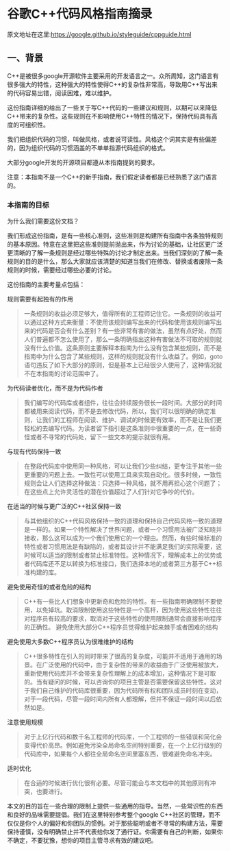 # 谷歌C++代码风格指南摘录

原文地址在这里:https://google.github.io/styleguide/cppguide.html

## 一、背景
C++是被很多google开源软件主要采用的开发语言之一。众所周知，这门语言有很多强大的特性，这种强大的特性使得C++的复杂性非常高，导致用C++写出来的代码容易出错，阅读困难，难以维护。

这份指南详细的给出了一些关于写C++代码的一些建议和规则，以期可以来降低C++带来的复杂性。这些规则在不影响使用C++特性的情况下，保持代码具有高度的可组织性。

我们把组织代码的习惯，叫做风格，或者说可读性。风格这个词其实是有些偏差的，因为组织代码的习惯涵盖的不单单指源代码组织的格式。

大部分google开发的开源项目都遵从本指南提到的要求。

注意：本指南不是一个C++的新手指南，我们假定读者都是已经熟悉了这门语言的。

### 本指南的目标
为什么我们需要这份文档？

我们形成这份指南，是有一些核心准则，这些准则是构建所有指南中各条独特规则的基本原因。特意在这里把这些准则提前抛出来，作为讨论的基础，让社区更广泛更清晰的了解一条规则是经过哪些特殊的讨论才制定出来。当我们深刻的了解一条规则的目的是什么，那么大家就应该清楚的知道当我们在修改、替换或者废除一条规则的时候，需要经过哪些必要的讨论。

这份指南的主要考量点包括：

规则需要有起独有的作用
> 一条规则的收益必须足够大，值得所有的工程师记住它。一条规则的收益可以通过这种方式来衡量：不使用该规则编写出来的代码和使用该规则编写出来的代码是否会有什么差别？有一些非常有害的做法，虽然有点好处，然而人们普遍都不怎么使用了，那么一条明确指出这种有害做法不可取的规则就没有什么价值。这条原则主要解释本指南为什么没有包含某些规则，而不是指南中为什么包含了某些规则，这样的规则就没有什么收益了。例如，goto语句违反了如下大部分的原则，但是基本上已经很少人使用了，这种情况就不在本指南的讨论范围中了。

为代码读者优化，而不是为代码作者
> 我们编写的代码库或者组件，往往会持续服务很长一段时间。大部分的时间都被用来阅读代码，而不是去修改代码，所以，我们可以很明确的确定准则，让我们的工程师在阅读、维护、调试的时候更有效率，而不是让我们更轻松的去编写代码。为读者留下指引是这条准则中很重要的一点，在一些奇怪或者不寻常的代码处，留下一些文本的提示就很有用。

与现有代码保持一致
> 在整段代码库中使用同一种风格，可以让我们少些纠结，更专注于其他一些更重要的问题上去。一致性可以使用工具来实现自动化。很多时候，一致性规则会让人们选择这种做法：只选择一种风格，就不用再担心这个问题了；在这些点上允许灵活性的潜在价值超过了人们针对它争吵的代价。

在适当的时候与更广泛的C++社区保持一致
> 与其他组织的C++代码风格保持一致的道理和保持自己代码风格一致的道理是一样的。如果一个特性解决了世界问题，或者一个习惯用法被广泛知晓并接收，那么这可以成为一个我们使用它的一个理由。然而，有些时候标准的特性或者习惯用法是有缺陷的，或者其设计并不能满足我们的实际需要，这时候可以适当的限制或者禁止标准特性。这种情况下，理解成本上的优势或者代码库还不足以转换为标准接口，我们选择本地的或者第三方基于C++标准构建的库。

避免使用奇怪的或者危险的结构
> C++有一些比人们想象中更新奇和危险的特性。有一些指南明确限制不要使用，以免掉坑。取消限制使用这些特性是一个高杆，因为使用这些特性往往对程序员有较高的要求，取消对于这些特性的使用限制通常会直接影响程序的正确性。
避免使用大部分C++程序员觉得维护起来棘手或者困难的结构

避免使用大多数C++程序员认为很难维护的结构
> C++很多特性在引入的同时带来了很高的复杂度，可能并不适用于通用的场景。在广泛使用的代码中，由于复杂性的带来的收益由于广泛使用被放大，重新使用代码库并不会带来复杂性理解上的成本增加，这种情况下是可取的。当有疑问的时候，可以咨询你的项目主管是否需要保留这些特性。这对于我们自己维护的代码库很重要，因为代码所有权和团队成员时刻在变动，对于一段代码，尽管一段时间内所有人都理解，但并不保证一段时间以后依然如是。

注意使用规模
> 对于上亿行代码和数千名工程师的代码库，一个工程师的一些错误和简化会变得代价高昂。例如避免污染全局命名空间特别重要，在一个上亿行级别的代码库中，如果每个人都往全局命名空间里塞东西，很难避免命名冲突。

适时优化
> 在合适的时候进行优化很有必要。尽管可能会与本文档中的其他原则有冲突，也要进行。

本文的目的旨在一些合理的限制上提供一些通用的指导。当然，一些常识性的东西和良好的品味需要提倡。我们在这里特别参考整个google C++社区的管理，而不仅仅是你个人的偏好和你团队的惯例。对于那些聪明或者不寻常的构建方法，需要保持谨慎，没有明确禁止并不代表给你发了通行证。你需要有自己的判断，如果你不确定，不要犹豫，想你的项目主管寻求有效的建议吧。
